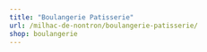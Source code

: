 ```yaml
---
title: "Boulangerie Patisserie"
url: /milhac-de-nontron/boulangerie-patisserie/
shop: boulangerie
---
```

